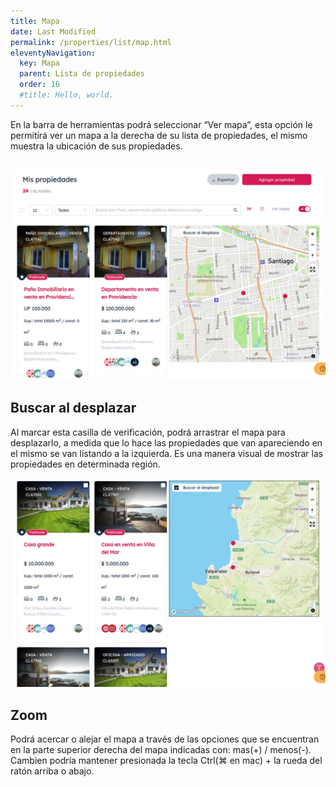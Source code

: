 ```yaml
---
title: Mapa
date: Last Modified
permalink: /properties/list/map.html
eleventyNavigation:
  key: Mapa
  parent: Lista de propiedades
  order: 16
  #title: Hello, world.
---
```


En la barra de herramientas podrá seleccionar “Ver mapa”, esta opción le permitirá ver un mapa a la derecha de su lista de propiedades, el mismo muestra la ubicación de sus propiedades.

![mapa](/content/images/properties/list/map-1.jpg)
---

## Buscar al desplazar

Al marcar esta casilla de verificación, podrá arrastrar el mapa para desplazarlo, a medida que lo hace las propiedades que van apareciendo en el mismo se van listando a la izquierda. Es una manera visual de mostrar las propiedades en determinada región.

![mapa](/content/images/properties/list/map-2.jpg)

## Zoom

Podrá acercar o alejar el mapa a través de las opciones que se encuentran en la parte superior derecha del mapa indicadas con: mas(+) / menos(-).
Cambien podría mantener presionada la tecla Ctrl(⌘ en mac) + la rueda del ratón arriba o abajo.